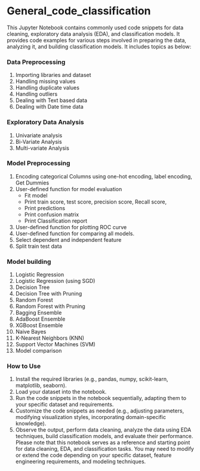 # General_code_classification

This Jupyter Notebook contains commonly used code snippets for data cleaning, exploratory data analysis (EDA), and classification models. It provides code examples for various steps involved in preparing the data, analyzing it, and building classification models. It includes topics as below:


### Data Preprocessing
1. Importing libraries and dataset
2. Handling missing values
3. Handling duplicate values
4. Handling outliers
5. Dealing with Text based data
6. Dealing with Date time data


### Exploratory Data Analysis
1. Univariate analysis
2. Bi-Variate Analysis
3. Multi-variate Analysis


### Model Preprocessing
1. Encoding categorical Columns using one-hot encoding, label encoding, Get Dummies
2. User-defined function for model evaluation
   - Fit model
   - Print train score, test score, precision score, Recall score, 
   - Print predictions
   - Print confusion matrix
   - Print Classification report
4. User-defined function for plotting ROC curve
5. User-defined function for comparing all models.
6. Select dependent and independent feature
7. Split train test data


### Model building
1. Logistic Regression
2. Logistic Regression (using SGD)
3. Decision Tree
4. Decision Tree with Pruning
5. Random Forest
6. Random Forest with Pruning
7. Bagging Ensemble
8. AdaBoost Ensemble
9. XGBoost Ensemble
10. Naive Bayes
11. K-Nearest Neighbors (KNN)
12. Support Vector Machines (SVM)
13. Model comparison


### How to Use
1. Install the required libraries (e.g., pandas, numpy, scikit-learn, matplotlib, seaborn).
2. Load your dataset into the notebook.
3. Run the code snippets in the notebook sequentially, adapting them to your specific dataset and requirements.
4. Customize the code snippets as needed (e.g., adjusting parameters, modifying visualization styles, incorporating domain-specific knowledge).
5. Observe the output, perform data cleaning, analyze the data using EDA techniques, build classification models, and evaluate their performance.
Please note that this notebook serves as a reference and starting point for data cleaning, EDA, and classification tasks. You may need to modify or extend the code depending on your specific dataset, feature engineering requirements, and modeling techniques.
